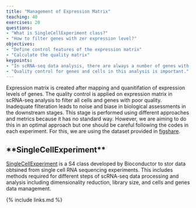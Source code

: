 ```yaml
---
title: "Management of Expression Matrix"
teaching: 40
exercises: 20
questions:
- "What is SingleCellExperiment class?"
- "How to filter genes with zer expression level?"
objectives:
- "Define control features of the expression matrix"
- "Calculate the quality matrix"
keypoints:
- "In scRNA-seq data analysis, there are always a number of genes with zero expression levels."
- "Quality control for genes and cells in this analysis is important."
---
```

Expression matrix is created after mapping and quanitifation of expression levels of genes.
The quality control is applied on expression matrix in scRNA-seq analysis to filter all cells and genes with poor quality.
Inadequate filteration leads to noise and biase in biological assessments in the downstream stages.
This stage is performed using different approaches and metrics because it has no standard way. However, we are aiming to do this 
in an optimal approach but one should be careful following the codes in each experiment.
For this, we are using the dataset provided in <a href="https://figshare.com/articles/dataset/Single-cell_RNA-seq_data_from_microfluidic_emulsion/5715025">figshare</a>.

<h2 id="general">**SingleCellExperiment**</h2>

<a href="https://bioconductor.org/packages/release/bioc/html/SingleCellExperiment.html">SingleCellExperiment</a> is a S4 class developed by Bioconductor to stor data obtsined
from single cell RNA sequencing experiments. This includes methods required for different steps of scRNA-seq data processing and analysis including dimensionality reduction, library size, and cells and genes data management.



{% include links.md %}
